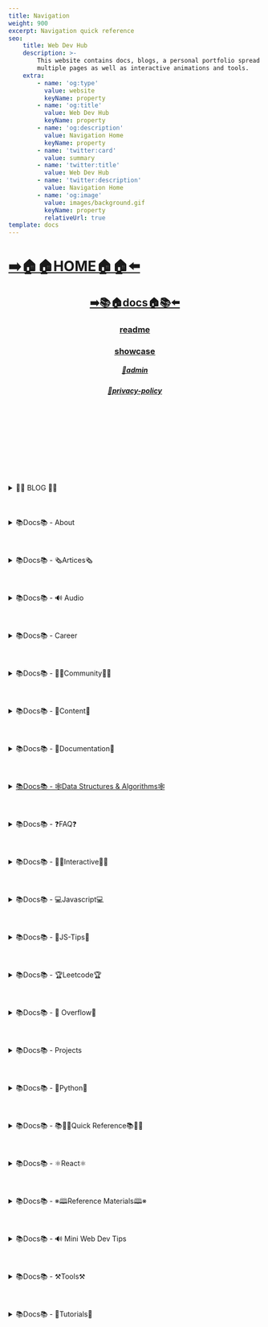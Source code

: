 ```yaml
---
title: Navigation
weight: 900
excerpt: Navigation quick reference
seo:
    title: Web Dev Hub
    description: >-
        This website contains docs, blogs, a personal portfolio spread out across
        multiple pages as well as interactive animations and tools.
    extra:
        - name: 'og:type'
          value: website
          keyName: property
        - name: 'og:title'
          value: Web Dev Hub
          keyName: property
        - name: 'og:description'
          value: Navigation Home
          keyName: property
        - name: 'twitter:card'
          value: summary
        - name: 'twitter:title'
          value: Web Dev Hub
        - name: 'twitter:description'
          value: Navigation Home
        - name: 'og:image'
          value: images/background.gif
          keyName: property
          relativeUrl: true
template: docs
---
```



# [**➡️🏠🏠HOME🏠🏠⬅️**](https://blog2-backup.netlify.app/)

<center>

## [**<ins>➡️📚🏠docs🏠📚⬅️</ins>**](https://blog2-backup.netlify.app/docs)

### [**readme</ins>**](https://blog2-backup.netlify.app/readme)

### [**<ins>showcase</ins>**](https://blog2-backup.netlify.app/showcase)

##### [**<ins>🔏admin</ins>**](https://blog2-backup.netlify.app/admin)

##### [**<ins>🔏privacy-policy</ins>**](https://blog2-backup.netlify.app/privacy-policy)

</center>

<br>
<br>
<br><br>
<br>
<br><br>
<br>
<br>

<details>

<summary> 📰📰 BLOG 📰📰 </h6></summary>

##### [**<ins>Blog Article List</ins>**](https://blog2-backup.netlify.app/blog)

-   [📰blog📰](https://blog2-backup.netlify.app/blog/web-scraping)
    - [📰300-react-questions](https://blog2-backup.netlify.app/blog/300-react-questions)
- [📰adding-css-to-your-html](https://blog2-backup.netlify.app/blog/adding-css-to-your-html)
- [📰awesome-graphql](https://blog2-backup.netlify.app/blog/awesome-graphql)
- [📰big-o-complexity](https://blog2-backup.netlify.app/blog/big-o-complexity)
- [📰blog-archive](https://blog2-backup.netlify.app/blog/blog-archive)
- [📰data-structures](https://blog2-backup.netlify.app/blog/data-structures)
- [📰data-structures-algorithms-resources](https://blog2-backup.netlify.app/blog/data-structures-algorithms-resources)
- [📰expressjs-apis](https://blog2-backup.netlify.app/blog/expressjs-apis)
- [📰flow-control-in-python](https://blog2-backup.netlify.app/blog/flow-control-in-python)
- [📰functions-in-python](https://blog2-backup.netlify.app/blog/functions-in-python)
- [📰git-gateway](https://blog2-backup.netlify.app/blog/git-gateway)
- [📰hoisting](https://blog2-backup.netlify.app/blog/hoisting)
- [📰interview-questions-js](https://blog2-backup.netlify.app/blog/interview-questions-js)
- [📰interview-questions-js-p2](https://blog2-backup.netlify.app/blog/interview-questions-js-p2)
- [📰interview-questions-js-p3](https://blog2-backup.netlify.app/blog/interview-questions-js-p3)
- [📰netlify-cms](https://blog2-backup.netlify.app/blog/netlify-cms)
- [📰platform-docs](https://blog2-backup.netlify.app/blog/platform-docs)
- [📰psql-cheat-sheet](https://blog2-backup.netlify.app/blog/psql-cheat-sheet)
- [📰python-for-js-dev](https://blog2-backup.netlify.app/blog/python-for-js-dev)
- [📰python-resources](https://blog2-backup.netlify.app/blog/python-resources)
- [📰vs-code-extensions](https://blog2-backup.netlify.app/blog/vs-code-extensions)
- [📰web-dev-trends](https://blog2-backup.netlify.app/blog/web-dev-trends)
- [📰web-scraping](https://blog2-backup.netlify.app/blog/web-scraping)

</details>

<br>
<br>
<br>

<details>

<summary>📚Docs📚 - About</summary>

-   [📚docs📚/about](https://blog2-backup.netlify.app/docs/about)
    -   [📚docs📚/about/README](https://blog2-backup.netlify.app/docs/about/README)
    -   [📚docs📚/about/eng-portfolio](https://blog2-backup.netlify.app/docs/about/eng-portfolio)
    -   [📚docs📚/about/intrests](https://blog2-backup.netlify.app/docs/about/intrests)
    -   [📚docs📚/about/job-search](https://blog2-backup.netlify.app/docs/about/job-search)
    -   [📚docs📚/about/resume](https://blog2-backup.netlify.app/docs/about/resume)

</details>

<br>
<br>
<br>

<details>

<summary>📚Docs📚 - 🗞️Artices🗞️</summary>

-   [📚docs📚/🗞️articles🗞️](https://blog2-backup.netlify.app/docs/articles)
    -   [📚docs📚/🗞️articles🗞️basic-web-dev](https://blog2-backup.netlify.app/docs/articles/basic-web-dev)
    -   [📚docs📚/🗞️articles🗞️buffers](https://blog2-backup.netlify.app/docs/articles/buffers)
    -   [📚docs📚/🗞️articles🗞️common-modules](https://blog2-backup.netlify.app/docs/articles/common-modules)
    -   [📚docs📚/🗞️articles🗞️dev-dep](https://blog2-backup.netlify.app/docs/articles/dev-dep)
    -   [📚docs📚/🗞️articles🗞️event-loop](https://blog2-backup.netlify.app/docs/articles/event-loop)
    -   [📚docs📚/🗞️articles🗞️fs-module](https://blog2-backup.netlify.app/docs/articles/fs-module)
    -   [📚docs📚/🗞️articles🗞️how-search-engines-work](https://blog2-backup.netlify.app/docs/articles/how-search-engines-work)
    -   [📚docs📚/🗞️articles🗞️how-the-web-works](https://blog2-backup.netlify.app/docs/articles/how-the-web-works)
    -   [📚docs📚/🗞️articles🗞️intro](https://blog2-backup.netlify.app/docs/articles/intro)
    -   [📚docs📚/🗞️articles🗞️jamstack](https://blog2-backup.netlify.app/docs/articles/jamstack)
    -   [📚docs📚/🗞️articles🗞️nextjs](https://blog2-backup.netlify.app/docs/articles/nextjs)
    -   [📚docs📚/🗞️articles🗞️node-api-express](https://blog2-backup.netlify.app/docs/articles/node-api-express)
    -   [📚docs📚/🗞️articles🗞️nodejs](https://blog2-backup.netlify.app/docs/articles/nodejs)
    -   [📚docs📚/🗞️articles🗞️npm](https://blog2-backup.netlify.app/docs/articles/npm)
    -   [📚docs📚/🗞️articles🗞️os-module](https://blog2-backup.netlify.app/docs/articles/os-module)
    -   [📚docs📚/🗞️articles🗞️reading-files](https://blog2-backup.netlify.app/docs/articles/reading-files)
    -   [📚docs📚/🗞️articles🗞️semantic](https://blog2-backup.netlify.app/docs/articles/semantic)
    -   [📚docs📚/🗞️articles🗞️semantic-html](https://blog2-backup.netlify.app/docs/articles/semantic-html)
    -   [📚docs📚/🗞️articles🗞️url](https://blog2-backup.netlify.app/docs/articles/url)
    -   [📚docs📚/🗞️articles🗞️web-standards-checklist](https://blog2-backup.netlify.app/docs/articles/web-standards-checklist)
    -   [📚docs📚/🗞️articles🗞️webdev-tools](https://blog2-backup.netlify.app/docs/articles/webdev-tools)
    -   [📚docs📚/🗞️articles🗞️writing-files](https://blog2-backup.netlify.app/docs/articles/writing-files)

</details>

<br>
<br>
<br>

<details>

<summary>📚Docs📚 - 🔊 Audio</summary>

-   [📚Docs - Audio🔊](https://blog2-backup.netlify.app/docs/audio)
    -   [📚docs📚/audio/dfft](https://blog2-backup.netlify.app/docs/audio/dfft)
    -   [📚docs📚/audio/discrete-fft](https://blog2-backup.netlify.app/docs/audio/discrete-fft)
    -   [📚docs📚/audio/dtw-python-explained](https://blog2-backup.netlify.app/docs/audio/dtw-python-explained)
    -   [📚docs📚/audio/dynamic-time-warping](https://blog2-backup.netlify.app/docs/audio/dynamic-time-warping)
    -   [📚docs📚/audio/web-audio-api](https://blog2-backup.netlify.app/docs/audio/web-audio-api)

</details>

<br>
<br>
<br>

<details>

<summary>📚Docs📚 -  Career </summary>

-   [📚docs📚/career](https://blog2-backup.netlify.app/docs/career)
    -   [📚docs📚/career/dev-interview](https://blog2-backup.netlify.app/docs/career/dev-interview)
    -   [📚docs📚/career/dos-and-donts](https://blog2-backup.netlify.app/docs/career/dos-and-donts)
    -   [📚docs📚/career/job-boards](https://blog2-backup.netlify.app/docs/career/job-boards)
    -   [📚docs📚/career/web-interview](https://blog2-backup.netlify.app/docs/career/web-interview)
    -   [📚docs📚/career/web-interview2](https://blog2-backup.netlify.app/docs/career/web-interview2)
    -   [📚docs📚/career/web-interview3](https://blog2-backup.netlify.app/docs/career/web-interview3)
    -   [📚docs📚/career/web-interview4](https://blog2-backup.netlify.app/docs/career/web-interview4)
    -   [📚docs📚/interview/job-search-nav](https://blog2-backup.netlify.app/docs/interview/job-search-nav)
    -   [📚docs📚/interview/previous-concepts](https://blog2-backup.netlify.app/docs/interview/previous-concepts)
    -   [📚docs📚/interview/review-concepts](https://blog2-backup.netlify.app/docs/interview/review-concepts)

</details>

<br>
<br>
<br>

<details>

<summary>📚Docs📚 -  👫👫Community👫👫 </summary>

-   [📚docs📚/👫👫community👫👫](https://blog2-backup.netlify.app/docs/community)
    -   [📚docs📚/community/an-open-letter-2-future-developers](https://blog2-backup.netlify.app/docs/community/an-open-letter-2-future-developers)
    -   [📚docs📚/community/bookmarks](https://blog2-backup.netlify.app/docs/community/bookmarks)
    -   [📚docs📚/community/video-chat](https://blog2-backup.netlify.app/docs/community/video-chat)

</details>

<br>
<br>
<br>

<details>

<summary>📚Docs📚 - 💼Content💼</summary>

-   [📚docs📚/💼content💼](https://blog2-backup.netlify.app/docs/content/)
    -   [📚docs📚/💼content💼/archive](https://blog2-backup.netlify.app/docs/content/archive)
    -   [📚docs📚/💼content💼/gatsby-Queries-Mutations](https://blog2-backup.netlify.app/docs/content/gatsby-Queries-Mutations)
    -   [📚docs📚/💼content💼/gists](https://blog2-backup.netlify.app/docs/content/gists)
    -   [📚docs📚/💼content💼/history-api](https://blog2-backup.netlify.app/docs/content/history-api)
    -   [📚docs📚/💼content💼/main-projects](https://blog2-backup.netlify.app/docs/content/main-projects)
    -   [📚docs📚/💼content💼/trouble-shooting](https://blog2-backup.netlify.app/docs/content/trouble-shooting)

</details>

<br>
<br>
<br>

<details>

<summary>📚Docs📚 - 📓Documentation📓</summary>

-   [📚docs📚/docs](https://blog2-backup.netlify.app/docs/docs)
    -   [📚docs📚/docs/appendix](https://blog2-backup.netlify.app/docs/docs/appendix)
    -   [📚docs📚/docs/art-of-command-line](https://blog2-backup.netlify.app/docs/docs/art-of-command-line)
    -   [📚docs📚/docs/bash](https://blog2-backup.netlify.app/docs/docs/bash)
    -   [📚docs📚/docs/css](https://blog2-backup.netlify.app/docs/docs/css)
    -   [📚docs📚/docs/data-structures-docs](https://blog2-backup.netlify.app/docs/docs/data-structures-docs)
    -   [📚docs📚/docs/es-6-features](https://blog2-backup.netlify.app/docs/docs/es-6-features)
    -   [📚docs📚/docs/git-reference](https://blog2-backup.netlify.app/docs/docs/git-reference)
    -   [📚docs📚/docs/git-repos](https://blog2-backup.netlify.app/docs/docs/git-repos)
    -   [📚docs📚/docs/glossary](https://blog2-backup.netlify.app/docs/docs/glossary)
    -   [📚docs📚/docs/html-tags](https://blog2-backup.netlify.app/docs/docs/html-tags)
    -   [📚docs📚/docs/markdown](https://blog2-backup.netlify.app/docs/docs/markdown)
    -   [📚docs📚/docs/no-whiteboarding](https://blog2-backup.netlify.app/docs/docs/no-whiteboarding)
    -   [📚docs📚/docs/node-docs-complete](https://blog2-backup.netlify.app/docs/docs/node-docs-complete)
    -   [📚docs📚/docs/regex-in-js](https://blog2-backup.netlify.app/docs/docs/regex-in-js)
    -   [📚docs📚/docs/sitemap](https://blog2-backup.netlify.app/docs/docs/sitemap)
    -   [📚docs📚/docs/snippets](https://blog2-backup.netlify.app/docs/docs/snippets)

</details>

<br>
<br>
<br>

<details>

<summary>
 <ins>📚Docs📚 - 🕸Data Structures & Algorithms🕸</summary>

-   [📚docs📚/🕸ds-algo🕸](https://blog2-backup.netlify.app/docs/ds-algo)
    -   [📚docs📚/🕸ds-algo🕸/big-o](https://blog2-backup.netlify.app/docs/ds-algo/big-o)
    -   [📚docs📚/🕸ds-algo🕸/ds-algo-interview](https://blog2-backup.netlify.app/docs/ds-algo/ds-algo-interview)
    -   [📚docs📚/🕸ds-algo🕸/ds-overview](https://blog2-backup.netlify.app/docs/ds-algo/ds-overview)

</details>

<br>
<br>
<br>

<details>

<summary>📚Docs📚 - ❓FAQ❓</summary>

-   [📚docs📚/faq](https://blog2-backup.netlify.app/docs/faq)
    -   [📚docs📚/❓faq❓/contact](https://blog2-backup.netlify.app/docs/faq/contact)
    -   [📚docs📚/❓faq❓/plug-ins](https://blog2-backup.netlify.app/docs/faq/plug-ins)

</details>

<br>
<br>
<br>

<details>

<summary>📚Docs📚 - 🧑‍🔬Interactive🧑‍🔬 </summary>

-   [📚docs📚/interact](https://blog2-backup.netlify.app/docs/interact)
    -   [📚docs📚/🧑‍🔬interact🧑‍🔬/callstack-visual](https://blog2-backup.netlify.app/docs/interact/callstack-visual)
    -   [📚docs📚/🧑‍🔬interact🧑‍🔬/clock](https://blog2-backup.netlify.app/docs/interact/clock)
    -   [📚docs📚/🧑‍🔬interact🧑‍🔬/jupyter-notebooks](https://blog2-backup.netlify.app/docs/interact/jupyter-notebooks)
    -   [📚docs📚/🧑‍🔬interact🧑‍🔬/other-sites](https://blog2-backup.netlify.app/docs/interact/other-sites)
    -   [📚docs📚/🧑‍🔬interact🧑‍🔬/video-chat](https://blog2-backup.netlify.app/docs/interact/video-chat)

</details>

<br>
<br>
<br>

<details>

<summary>📚Docs📚 - 💻Javascript💻</summary>

-   [📚docs📚/💻javascript💻](https://blog2-backup.netlify.app/docs/javascript)
    -   [📚docs📚/💻javascript💻/arrow-functions](https://blog2-backup.netlify.app/docs/javascript/arrow-functions)
    -   [📚docs📚/💻javascript💻/asyncjs](https://blog2-backup.netlify.app/docs/javascript/asyncjs)
    -   [📚docs📚/💻javascript💻/await-keyword](https://blog2-backup.netlify.app/docs/javascript/await-keyword)
    -   [📚docs📚/💻javascript💻/bigo](https://blog2-backup.netlify.app/docs/javascript/bigo)
    -   [📚docs📚/💻javascript💻/clean-code](https://blog2-backup.netlify.app/docs/javascript/clean-code)
    -   [📚docs📚/💻javascript💻/constructor-functions](https://blog2-backup.netlify.app/docs/javascript/constructor-functions)
    -   [📚docs📚/💻javascript💻/cs-basics-in-js](https://blog2-backup.netlify.app/docs/javascript/cs-basics-in-js)
    -   [📚docs📚/💻javascript💻/for-loops](https://blog2-backup.netlify.app/docs/javascript/for-loops)
    -   [📚docs📚/💻javascript💻/part2-pojo](https://blog2-backup.netlify.app/docs/javascript/part2-pojo)
    -   [📚docs📚/💻javascript💻/promises](https://blog2-backup.netlify.app/docs/javascript/promises)
    -   [📚docs📚/💻javascript💻/review](https://blog2-backup.netlify.app/docs/javascript/review)
    -   [📚docs📚/💻javascript💻/this-is-about-this](https://blog2-backup.netlify.app/docs/javascript/this-is-about-this)

</details>

<br>
<br>
<br>

<details>

<summary>📚Docs📚 -  💸JS-Tips💸</summary>

-   [📚docs📚/💸js-tips💸](https://blog2-backup.netlify.app/docs/js-tips)
    -   [📚docs📚/💸js-tips💸/abs](https://blog2-backup.netlify.app/docs/js-tips/abs)
    -   [📚docs📚/💸js-tips💸/acos](https://blog2-backup.netlify.app/docs/js-tips/acos)
    -   [📚docs📚/💸js-tips💸/acosh](https://blog2-backup.netlify.app/docs/js-tips/acosh)
    -   [📚docs📚/💸js-tips💸/addition](https://blog2-backup.netlify.app/docs/js-tips/addition)
    -   [📚docs📚/💸js-tips💸/all](https://blog2-backup.netlify.app/docs/js-tips/all)
    -   [📚docs📚/💸js-tips💸/allsettled](https://blog2-backup.netlify.app/docs/js-tips/allsettled)
    -   [📚docs📚/💸js-tips💸/any](https://blog2-backup.netlify.app/docs/js-tips/any)
    -   [📚docs📚/💸js-tips💸/array](https://blog2-backup.netlify.app/docs/js-tips/array)
    -   [📚docs📚/💸js-tips💸/array-methods](https://blog2-backup.netlify.app/docs/js-tips/array-methods)
    -   [📚docs📚/💸js-tips💸/arrow_functions](https://blog2-backup.netlify.app/docs/js-tips/arrow_functions)
    -   [📚docs📚/💸js-tips💸/async_function](https://blog2-backup.netlify.app/docs/js-tips/async_function)
    -   [📚docs📚/💸js-tips💸/bad_radix](https://blog2-backup.netlify.app/docs/js-tips/bad_radix)
    -   [📚docs📚/💸js-tips💸/bind](https://blog2-backup.netlify.app/docs/js-tips/bind)
    -   [📚docs📚/💸js-tips💸/classes](https://blog2-backup.netlify.app/docs/js-tips/classes)
    -   [📚docs📚/💸js-tips💸/concat](https://blog2-backup.netlify.app/docs/js-tips/concat)
    -   [📚docs📚/💸js-tips💸/conditional_operator](https://blog2-backup.netlify.app/docs/js-tips/conditional_operator)
    -   [📚docs📚/💸js-tips💸/const](https://blog2-backup.netlify.app/docs/js-tips/const)
    -   [📚docs📚/💸js-tips💸/create](https://blog2-backup.netlify.app/docs/js-tips/create)
    -   [📚docs📚/💸js-tips💸/date](https://blog2-backup.netlify.app/docs/js-tips/date)
    -   [📚docs📚/💸js-tips💸/eval](https://blog2-backup.netlify.app/docs/js-tips/eval)
    -   [📚docs📚/💸js-tips💸/every](https://blog2-backup.netlify.app/docs/js-tips/every)
    -   [📚docs📚/💸js-tips💸/filter](https://blog2-backup.netlify.app/docs/js-tips/filter)
    -   [📚docs📚/💸js-tips💸/for...of](https://blog2-backup.netlify.app/docs/js-tips/for...of)
    -   [📚docs📚/💸js-tips💸/foreach](https://blog2-backup.netlify.app/docs/js-tips/foreach)
    -   [📚docs📚/💸js-tips💸/functions](https://blog2-backup.netlify.app/docs/js-tips/functions)
    -   [📚docs📚/💸js-tips💸/import](https://blog2-backup.netlify.app/docs/js-tips/import)
    -   [📚docs📚/💸js-tips💸/insert-into-array](https://blog2-backup.netlify.app/docs/js-tips/insert-into-array)
    -   [📚docs📚/💸js-tips💸/map](https://blog2-backup.netlify.app/docs/js-tips/map)
    -   [📚docs📚/💸js-tips💸/object](https://blog2-backup.netlify.app/docs/js-tips/object)
    -   [📚docs📚/💸js-tips💸/reduce](https://blog2-backup.netlify.app/docs/js-tips/reduce)
    -   [📚docs📚/💸js-tips💸/regexp](https://blog2-backup.netlify.app/docs/js-tips/regexp)
    -   [📚docs📚/💸js-tips💸/sort](https://blog2-backup.netlify.app/docs/js-tips/sort)
    -   [📚docs📚/💸js-tips💸/sorting-strings](https://blog2-backup.netlify.app/docs/js-tips/sorting-strings)
    -   [📚docs📚/💸js-tips💸/string](https://blog2-backup.netlify.app/docs/js-tips/string)
    -   [📚docs📚/💸js-tips💸/this](https://blog2-backup.netlify.app/docs/js-tips/this)
    -   [📚docs📚/💸js-tips💸/var](https://blog2-backup.netlify.app/docs/js-tips/var)

</details>

<br>
<br>
<br>

<details>

<summary>📚Docs📚 - 🏆Leetcode🏆 </summary>

-   [📚docs📚/🏆leetcode🏆](https://blog2-backup.netlify.app/docs/leetcode)
    -   [📚docs📚/🏆leetcode🏆/ContaineWitMosWater](https://blog2-backup.netlify.app/docs/leetcode/ContaineWitMosWater)
    -   [📚docs📚/🏆leetcode🏆/DividTwIntegers](https://blog2-backup.netlify.app/docs/leetcode/DividTwIntegers)
    -   [📚docs📚/🏆leetcode🏆/GeneratParentheses](https://blog2-backup.netlify.app/docs/leetcode/GeneratParentheses)
    -   [📚docs📚/🏆leetcode🏆/LetteCombinationoPhonNumber](https://blog2-backup.netlify.app/docs/leetcode/LetteCombinationoPhonNumber)
    -   [📚docs📚/🏆leetcode🏆/LongesCommoPrefix](https://blog2-backup.netlify.app/docs/leetcode/LongesCommoPrefix)
    -   [📚docs📚/🏆leetcode🏆/MediaoTwSorteArrays](https://blog2-backup.netlify.app/docs/leetcode/MediaoTwSorteArrays)
    -   [📚docs📚/🏆leetcode🏆/NexPermutation](https://blog2-backup.netlify.app/docs/leetcode/NexPermutation)
    -   [📚docs📚/🏆leetcode🏆/PalindromNumber](https://blog2-backup.netlify.app/docs/leetcode/PalindromNumber)
    -   [📚docs📚/🏆leetcode🏆/RegulaExpressioMatching](https://blog2-backup.netlify.app/docs/leetcode/RegulaExpressioMatching)
    -   [📚docs📚/🏆leetcode🏆/RemovDuplicatefroSorteArray](https://blog2-backup.netlify.app/docs/leetcode/RemovDuplicatefroSorteArray)
    -   [📚docs📚/🏆leetcode🏆/RemovNtNodFroEnoList](https://blog2-backup.netlify.app/docs/leetcode/RemovNtNodFroEnoList)
    -   [📚docs📚/🏆leetcode🏆/RomatInteger](https://blog2-backup.netlify.app/docs/leetcode/RomatInteger)
    -   [📚docs📚/🏆leetcode🏆/SearciRotateSorteArray](https://blog2-backup.netlify.app/docs/leetcode/SearciRotateSorteArray)
    -   [📚docs📚/🏆leetcode🏆/StrintIntege(atoi)](<https://blog2-backup.netlify.app/docs/leetcode/StrintIntege(atoi)>)
    -   [📚docs📚/🏆leetcode🏆/ValiParentheses](https://blog2-backup.netlify.app/docs/leetcode/ValiParentheses)
    -   [📚docs📚/🏆leetcode🏆/ZigZaConversion](https://blog2-backup.netlify.app/docs/leetcode/ZigZaConversion)

</details>

<br>
<br>
<br>

<details>

<summary>📚Docs📚 -  🌊 Overflow🌊     </summary>

-   [📚docs📚/🌊overflow🌊](https://blog2-backup.netlify.app/docs/overflow)
    -   [📚docs📚/🌊overflow🌊/html-spec](https://blog2-backup.netlify.app/docs/overflow/html-spec)
    -   [📚docs📚/🌊overflow🌊/http](https://blog2-backup.netlify.app/docs/overflow/http)
    -   [📚docs📚/🌊overflow🌊/install](https://blog2-backup.netlify.app/docs/overflow/install)
    -   [📚docs📚/🌊overflow🌊/modules](https://blog2-backup.netlify.app/docs/overflow/modules)
    -   [📚docs📚/🌊overflow🌊/node-cli-args](https://blog2-backup.netlify.app/docs/overflow/node-cli-args)
    -   [📚docs📚/🌊overflow🌊/node-js-language](https://blog2-backup.netlify.app/docs/overflow/node-js-language)
    -   [📚docs📚/🌊overflow🌊/node-package-manager](https://blog2-backup.netlify.app/docs/overflow/node-package-manager)
    -   [📚docs📚/🌊overflow🌊/node-repl](https://blog2-backup.netlify.app/docs/overflow/node-repl)
    -   [📚docs📚/🌊overflow🌊/node-run-cli](https://blog2-backup.netlify.app/docs/overflow/node-run-cli)
    -   [📚docs📚/🌊overflow🌊/nodevsbrowser](https://blog2-backup.netlify.app/docs/overflow/nodevsbrowser)
    -   [📚docs📚/🌊overflow🌊/understanding-firebase](https://blog2-backup.netlify.app/docs/overflow/understanding-firebase)
    -   [📚docs📚/🌊overflow🌊/v8](https://blog2-backup.netlify.app/docs/overflow/v8)

</details>

<br>
<br>
<br>

<details>

<summary>📚Docs📚 - Projects  </summary>

-   [📚docs📚/projects](https://blog2-backup.netlify.app/docs/projects)
    -   [📚docs📚/projects/embeded-websites](https://blog2-backup.netlify.app/docs/projects/embeded-websites)
    -   [📚docs📚/projects/list-of-projects](https://blog2-backup.netlify.app/docs/projects/list-of-projects)
    -   [📚docs📚/projects/mini-projects](https://blog2-backup.netlify.app/docs/projects/mini-projects)
    -   [📚docs📚/projects/mini-projects2](https://blog2-backup.netlify.app/docs/projects/mini-projects2)
    -   [📚docs📚/projects/my-websites](https://blog2-backup.netlify.app/docs/projects/my-websites)

</details>

<br>
<br>
<br>

<details>

<summary>📚Docs📚 - 🐍Python🐍  </summary>

-   [📚docs📚/🐍python🐍](https://blog2-backup.netlify.app/docs/python)
    -   [📚docs📚/🐍python🐍/at-length](https://blog2-backup.netlify.app/docs/python/at-length)
    -   [📚docs📚/🐍python🐍/cheat-sheet](https://blog2-backup.netlify.app/docs/python/cheat-sheet)
    -   [📚docs📚/🐍python🐍/comprehensive-guide](https://blog2-backup.netlify.app/docs/python/comprehensive-guide)
    -   [📚docs📚/🐍python🐍/examples](https://blog2-backup.netlify.app/docs/python/examples)
    -   [📚docs📚/🐍python🐍/flow-control](https://blog2-backup.netlify.app/docs/python/flow-control)
    -   [📚docs📚/🐍python🐍/functions](https://blog2-backup.netlify.app/docs/python/functions)
    -   [📚docs📚/🐍python🐍/google-sheets-api](https://blog2-backup.netlify.app/docs/python/google-sheets-api)
    -   [📚docs📚/🐍python🐍/python-ds](https://blog2-backup.netlify.app/docs/python/python-ds)
    -   [📚docs📚/🐍python🐍/intro-for-js-devs](https://blog2-backup.netlify.app/docs/python/intro-for-js-devs)
    -   [📚docs📚/🐍python🐍/python-quiz](https://blog2-backup.netlify.app/docs/python/python-quiz)
    -   [📚docs📚/🐍python🐍/snippets](https://blog2-backup.netlify.app/docs/python/snippets)

</details>

<br>
<br>
<br>

<details>

<summary>📚Docs📚 - 📚🏃‍♂️Quick Reference📚🏃‍♂️   </summary>

-   [📚docs📚/quick-ref](https://blog2-backup.netlify.app/docs/quick-ref)
    -   [📚docs📚/🏃‍♂️📚quick-ref📚🏃‍♂️/Emmet](https://blog2-backup.netlify.app/docs/quick-ref/Emmet)
    -   [📚docs📚/🏃‍♂️📚quick-ref📚🏃‍♂️/all-emojis](https://blog2-backup.netlify.app/docs/quick-ref/all-emojis)
    -   [📚docs📚/🏃‍♂️📚quick-ref📚🏃‍♂️/create-react-app](https://blog2-backup.netlify.app/docs/quick-ref/create-react-app)
    -   [📚docs📚/🏃‍♂️📚quick-ref📚🏃‍♂️/git-bash](https://blog2-backup.netlify.app/docs/quick-ref/git-bash)
    -   [📚docs📚/🏃‍♂️📚quick-ref📚🏃‍♂️/git-tricks](https://blog2-backup.netlify.app/docs/quick-ref/git-tricks)
    -   [📚docs📚/🏃‍♂️📚quick-ref📚🏃‍♂️/google-firebase](https://blog2-backup.netlify.app/docs/quick-ref/google-firebase)
    -   [📚docs📚/🏃‍♂️📚quick-ref📚🏃‍♂️/heroku-error-codes](https://blog2-backup.netlify.app/docs/quick-ref/heroku-error-codes)
    -   [📚docs📚/🏃‍♂️📚quick-ref📚🏃‍♂️/installation](https://blog2-backup.netlify.app/docs/quick-ref/installation)
    -   [📚docs📚/🏃‍♂️📚quick-ref📚🏃‍♂️/markdown-dropdowns](https://blog2-backup.netlify.app/docs/quick-ref/markdown-dropdowns)
    -   [📚docs📚/🏃‍♂️📚quick-ref📚🏃‍♂️/minifiction](https://blog2-backup.netlify.app/docs/quick-ref/minifiction)
    -   [📚docs📚/🏃‍♂️📚quick-ref📚🏃‍♂️/new-repo-instructions](https://blog2-backup.netlify.app/docs/quick-ref/new-repo-instructions)
    -   [📚docs📚/🏃‍♂️📚quick-ref📚🏃‍♂️/psql-setup](https://blog2-backup.netlify.app/docs/quick-ref/psql-setup)
    -   [📚docs📚/🏃‍♂️📚quick-ref📚🏃‍♂️/pull-request-rubric](https://blog2-backup.netlify.app/docs/quick-ref/pull-request-rubric)
    -   [📚docs📚/🏃‍♂️📚quick-ref📚🏃‍♂️/quick-links](https://blog2-backup.netlify.app/docs/quick-ref/quick-links)
    -   [📚docs📚/🏃‍♂️📚quick-ref📚🏃‍♂️/topRepos](https://blog2-backup.netlify.app/docs/quick-ref/topRepos)
    -   [📚docs📚/🏃‍♂️📚quick-ref📚🏃‍♂️/understanding-path](https://blog2-backup.netlify.app/docs/quick-ref/understanding-path)
    -   [📚docs📚/🏃‍♂️📚quick-ref📚🏃‍♂️/vscode-themes](https://blog2-backup.netlify.app/docs/quick-ref/vscode-themes)
    -   [📚docs📚/⚛️react⚛️/accessibility](https://blog2-backup.netlify.app/docs/react/accessibility)

</details>

<br>
<br>
<br>

<details>

<summary>📚Docs📚 - ⚛️React⚛️ </summary>

-   [📚docs📚/⚛️react⚛️](https://blog2-backup.netlify.app/docs/react)
    -   [📚docs📚/⚛️react⚛️/ajax-n-apis](https://blog2-backup.netlify.app/docs/react/ajax-n-apis)
    -   [📚docs📚/⚛️react⚛️/cheatsheet](https://blog2-backup.netlify.app/docs/react/cheatsheet)
    -   [📚docs📚/⚛️react⚛️/createReactApp](https://blog2-backup.netlify.app/docs/react/createReactApp)
    -   [📚docs📚/⚛️react⚛️/demo](https://blog2-backup.netlify.app/docs/react/demo)
    -   [📚docs📚/⚛️react⚛️/dont-use-index-as-keys](https://blog2-backup.netlify.app/docs/react/dont-use-index-as-keys)
    -   [📚docs📚/⚛️react⚛️/jsx](https://blog2-backup.netlify.app/docs/react/jsx)
    -   [📚docs📚/⚛️react⚛️/quiz](https://blog2-backup.netlify.app/docs/react/quiz)
    -   [📚docs📚/⚛️react⚛️/react-docs](https://blog2-backup.netlify.app/docs/react/react-docs)
    -   [📚docs📚/⚛️react⚛️/react-in-depth](https://blog2-backup.netlify.app/docs/react/react-in-depth)
    -   [📚docs📚/⚛️react⚛️/react-patterns-by-usecase](https://blog2-backup.netlify.app/docs/react/react-patterns-by-usecase)
    -   [📚docs📚/⚛️react⚛️/react2](https://blog2-backup.netlify.app/docs/react/react2)
    -   [📚docs📚/⚛️react⚛️/render-elements](https://blog2-backup.netlify.app/docs/react/render-elements)

</details>

<br>
<br>
<br>

<details>

<summary>📚Docs📚 -  ※🕮Reference Materials🕮※</summary>

-   [📚docs📚/※reference※](https://blog2-backup.netlify.app/docs/reference)
    -   [📚docs📚/※🕮reference※🕮/awesome-lists](https://blog2-backup.netlify.app/docs/reference/awesome-lists)
    -   [📚docs📚/※🕮reference※🕮/awesome-nodejs](https://blog2-backup.netlify.app/docs/reference/awesome-nodejs)
    -   [📚docs📚/※🕮reference※🕮/awesome-static](https://blog2-backup.netlify.app/docs/reference/awesome-static)
    -   [📚docs📚/※🕮reference※🕮/bash-commands](https://blog2-backup.netlify.app/docs/reference/bash-commands)
    -   [📚docs📚/※🕮reference※🕮/bookmarks](https://blog2-backup.netlify.app/docs/reference/bookmarks)
    -   [📚docs📚/※🕮reference※🕮/embed-the-web](https://blog2-backup.netlify.app/docs/reference/embed-the-web)
    -   [📚docs📚/※🕮reference※🕮/github-resources](https://blog2-backup.netlify.app/docs/reference/github-resources)
    -   [📚docs📚/※🕮reference※🕮/github-search](https://blog2-backup.netlify.app/docs/reference/github-search)
    -   [📚docs📚/※🕮reference※🕮/google-cloud](https://blog2-backup.netlify.app/docs/reference/google-cloud)
    -   [📚docs📚/※🕮reference※🕮/how-2-reinstall-npm](https://blog2-backup.netlify.app/docs/reference/how-2-reinstall-npm)
    -   [📚docs📚/※🕮reference※🕮/how-to-kill-a-process](https://blog2-backup.netlify.app/docs/reference/how-to-kill-a-process)
    -   [📚docs📚/※🕮reference※🕮/installing-node](https://blog2-backup.netlify.app/docs/reference/installing-node)
    -   [📚docs📚/※🕮reference※🕮/intro-to-nodejs](https://blog2-backup.netlify.app/docs/reference/intro-to-nodejs)
    -   [📚docs📚/※🕮reference※🕮/markdown-styleguide](https://blog2-backup.netlify.app/docs/reference/markdown-styleguide)
    -   [📚docs📚/※🕮reference※🕮/notes-template](https://blog2-backup.netlify.app/docs/reference/notes-template)
    -   [📚docs📚/※🕮reference※🕮/psql](https://blog2-backup.netlify.app/docs/reference/psql)
    -   [📚docs📚/※🕮reference※🕮/resources](https://blog2-backup.netlify.app/docs/reference/resources)
    -   [📚docs📚/※🕮reference※🕮/vscode](https://blog2-backup.netlify.app/docs/reference/vscode)
    -   [📚docs📚/※🕮reference※🕮/web-api's](https://blog2-backup.netlify.app/docs/reference/web-api's)

</details>

</details>

<br>
<br>
<br>

<details>

<summary>📚Docs📚 - 🔊 Mini Web Dev Tips </summary>

-   [📚docs📚/tips](https://blog2-backup.netlify.app/docs/tips)
    -   [📚docs📚/tips/regex-tips](https://blog2-backup.netlify.app/docs/tips/regex-tips)

</details>

<br>
<br>
<br>

<details>

<summary>📚Docs📚 - ⚒Tools⚒ </summary>

-   [📚docs📚/⚒Tools⚒/](https://blog2-backup.netlify.app/docs/tools)
    -   [📚docs📚/⚒Tools⚒/all](https://blog2-backup.netlify.app/docs/tools/all)
    -   [📚docs📚/⚒Tools⚒/all-stripped](https://blog2-backup.netlify.app/docs/tools/all-stripped)
    -   [📚docs📚/⚒Tools⚒/archive](https://blog2-backup.netlify.app/docs/tools/archive)
    -   [📚docs📚/⚒Tools⚒/dev-utilities](https://blog2-backup.netlify.app/docs/tools/dev-utilities)
    -   [📚docs📚/⚒Tools⚒/📚markdown-html](https://blog2-backup.netlify.app/docs/tools/markdown-html)

</details>

<br>
<br>
<br>

<details>

<summary>📚Docs📚 - 📑Tutorials📑</summary>

-   [📚docs📚/tutorials](https://blog2-backup.netlify.app/docs/tutorials)
    -   [📚docs📚/📑tutorials📑/enviorment-setup](https://blog2-backup.netlify.app/docs/tutorials/enviorment-setup)
    -   [📚docs📚/📑tutorials📑/get-file-extension](https://blog2-backup.netlify.app/docs/tutorials/get-file-extension)
    -   [📚docs📚/📑tutorials📑/get-file-name](https://blog2-backup.netlify.app/docs/tutorials/get-file-name)
